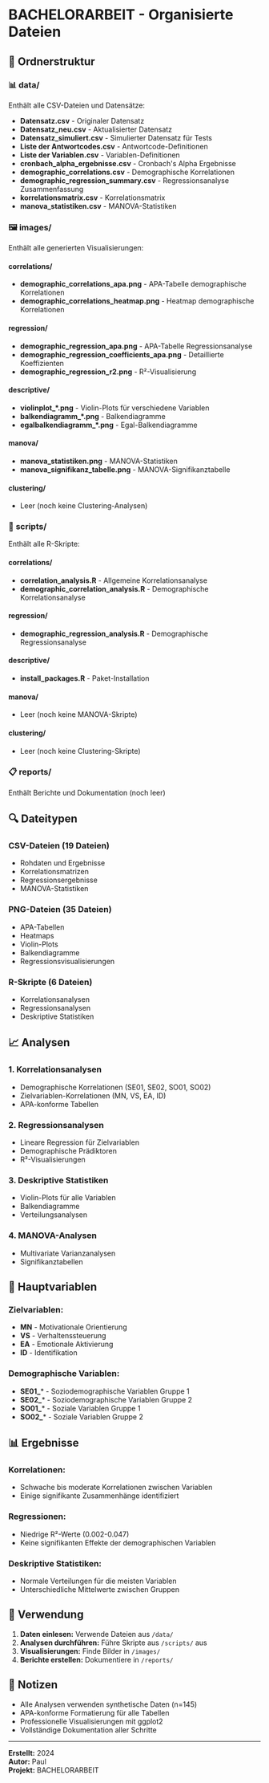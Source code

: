 # BACHELORARBEIT - Organisierte Dateien

## 📁 Ordnerstruktur

### 📊 **data/**
Enthält alle CSV-Dateien und Datensätze:
- **Datensatz.csv** - Originaler Datensatz
- **Datensatz_neu.csv** - Aktualisierter Datensatz
- **Datensatz_simuliert.csv** - Simulierter Datensatz für Tests
- **Liste der Antwortcodes.csv** - Antwortcode-Definitionen
- **Liste der Variablen.csv** - Variablen-Definitionen
- **cronbach_alpha_ergebnisse.csv** - Cronbach's Alpha Ergebnisse
- **demographic_correlations.csv** - Demographische Korrelationen
- **demographic_regression_summary.csv** - Regressionsanalyse Zusammenfassung
- **korrelationsmatrix.csv** - Korrelationsmatrix
- **manova_statistiken.csv** - MANOVA-Statistiken

### 🖼️ **images/**
Enthält alle generierten Visualisierungen:

#### **correlations/**
- **demographic_correlations_apa.png** - APA-Tabelle demographische Korrelationen
- **demographic_correlations_heatmap.png** - Heatmap demographische Korrelationen

#### **regression/**
- **demographic_regression_apa.png** - APA-Tabelle Regressionsanalyse
- **demographic_regression_coefficients_apa.png** - Detaillierte Koeffizienten
- **demographic_regression_r2.png** - R²-Visualisierung

#### **descriptive/**
- **violinplot_*.png** - Violin-Plots für verschiedene Variablen
- **balkendiagramm_*.png** - Balkendiagramme
- **egalbalkendiagramm_*.png** - Egal-Balkendiagramme

#### **manova/**
- **manova_statistiken.png** - MANOVA-Statistiken
- **manova_signifikanz_tabelle.png** - MANOVA-Signifikanztabelle

#### **clustering/**
- Leer (noch keine Clustering-Analysen)

### 📝 **scripts/**
Enthält alle R-Skripte:

#### **correlations/**
- **correlation_analysis.R** - Allgemeine Korrelationsanalyse
- **demographic_correlation_analysis.R** - Demographische Korrelationsanalyse

#### **regression/**
- **demographic_regression_analysis.R** - Demographische Regressionsanalyse

#### **descriptive/**
- **install_packages.R** - Paket-Installation

#### **manova/**
- Leer (noch keine MANOVA-Skripte)

#### **clustering/**
- Leer (noch keine Clustering-Skripte)

### 📋 **reports/**
Enthält Berichte und Dokumentation (noch leer)

## 🔍 **Dateitypen**

### **CSV-Dateien (19 Dateien)**
- Rohdaten und Ergebnisse
- Korrelationsmatrizen
- Regressionsergebnisse
- MANOVA-Statistiken

### **PNG-Dateien (35 Dateien)**
- APA-Tabellen
- Heatmaps
- Violin-Plots
- Balkendiagramme
- Regressionsvisualisierungen

### **R-Skripte (6 Dateien)**
- Korrelationsanalysen
- Regressionsanalysen
- Deskriptive Statistiken

## 📈 **Analysen**

### **1. Korrelationsanalysen**
- Demographische Korrelationen (SE01, SE02, SO01, SO02)
- Zielvariablen-Korrelationen (MN, VS, EA, ID)
- APA-konforme Tabellen

### **2. Regressionsanalysen**
- Lineare Regression für Zielvariablen
- Demographische Prädiktoren
- R²-Visualisierungen

### **3. Deskriptive Statistiken**
- Violin-Plots für alle Variablen
- Balkendiagramme
- Verteilungsanalysen

### **4. MANOVA-Analysen**
- Multivariate Varianzanalysen
- Signifikanztabellen

## 🎯 **Hauptvariablen**

### **Zielvariablen:**
- **MN** - Motivationale Orientierung
- **VS** - Verhaltenssteuerung
- **EA** - Emotionale Aktivierung
- **ID** - Identifikation

### **Demographische Variablen:**
- **SE01_*** - Soziodemographische Variablen Gruppe 1
- **SE02_*** - Soziodemographische Variablen Gruppe 2
- **SO01_*** - Soziale Variablen Gruppe 1
- **SO02_*** - Soziale Variablen Gruppe 2

## 📊 **Ergebnisse**

### **Korrelationen:**
- Schwache bis moderate Korrelationen zwischen Variablen
- Einige signifikante Zusammenhänge identifiziert

### **Regressionen:**
- Niedrige R²-Werte (0.002-0.047)
- Keine signifikanten Effekte der demographischen Variablen

### **Deskriptive Statistiken:**
- Normale Verteilungen für die meisten Variablen
- Unterschiedliche Mittelwerte zwischen Gruppen

## 🔧 **Verwendung**

1. **Daten einlesen:** Verwende Dateien aus `/data/`
2. **Analysen durchführen:** Führe Skripte aus `/scripts/` aus
3. **Visualisierungen:** Finde Bilder in `/images/`
4. **Berichte erstellen:** Dokumentiere in `/reports/`

## 📝 **Notizen**

- Alle Analysen verwenden synthetische Daten (n=145)
- APA-konforme Formatierung für alle Tabellen
- Professionelle Visualisierungen mit ggplot2
- Vollständige Dokumentation aller Schritte

---
**Erstellt:** 2024  
**Autor:** Paul  
**Projekt:** BACHELORARBEIT 